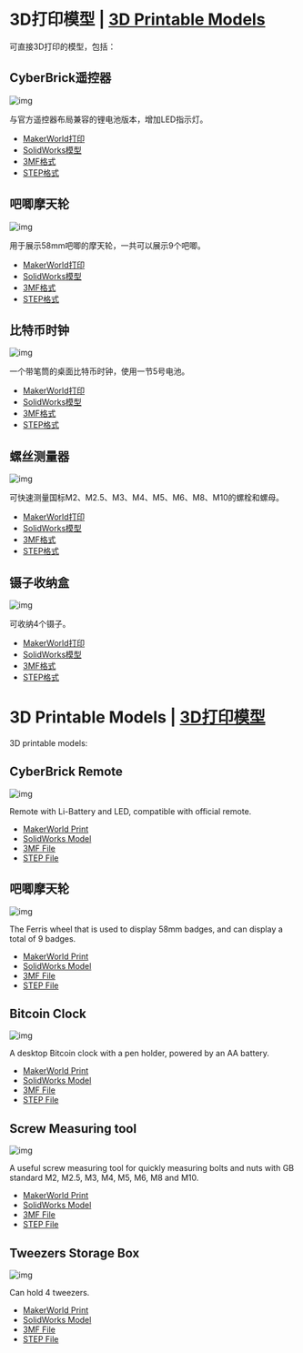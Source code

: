 <a name="chs"></a>

# 3D打印模型 | [3D Printable Models](#english)

可直接3D打印的模型，包括：

## CyberBrick遥控器

![img](cyberbrick-remote/cyberbrick-remote.png)

与官方遥控器布局兼容的锂电池版本，增加LED指示灯。

- [MakerWorld打印](https://makerworld.com.cn/models/1599181-cyberbrick-remote-li-battery-version)
- [SolidWorks模型](cyberbrick-remote/source)
- [3MF格式](cyberbrick-remote/cyberbrick-remote.3MF)
- [STEP格式](cyberbrick-remote/step)

## 吧唧摩天轮

![img](badge-ferris-wheel/badge-ferris-wheel.png)

用于展示58mm吧唧的摩天轮，一共可以展示9个吧唧。

- [MakerWorld打印](https://makerworld.com.cn/models/1659285-ba-ji-mo-tian-lun-badge-ferris-wheel)
- [SolidWorks模型](badge-ferris-wheel/source)
- [3MF格式](badge-ferris-wheel/badge-ferris-wheel.3MF)
- [STEP格式](badge-ferris-wheel/step)

## 比特币时钟

![img](bitcoin-clock/bitcoin-clock.png)

一个带笔筒的桌面比特币时钟，使用一节5号电池。

- [MakerWorld打印](https://makerworld.com.cn/models/1555117-bitcoin-clock)
- [SolidWorks模型](bitcoin-clock/source)
- [3MF格式](bitcoin-clock/bitcoin-clock.3MF)
- [STEP格式](bitcoin-clock/step)

## 螺丝测量器

![img](screw-measuring-tool/screw-measuring-tool.png)

可快速测量国标M2、M2.5、M3、M4、M5、M6、M8、M10的螺栓和螺母。

- [MakerWorld打印](https://makerworld.com.cn/models/1555118-screw-measuring-tool-luo-si-ce-liang-gong-ju)
- [SolidWorks模型](screw-measuring-tool/source)
- [3MF格式](screw-measuring-tool/screw-measuring-tool.3MF)
- [STEP格式](screw-measuring-tool/step)

## 镊子收纳盒

![img](tweezers-storage-box/tweezers-storage-box.png)

可收纳4个镊子。

- [MakerWorld打印](https://makerworld.com.cn/zh/models/1595507-tweezers-storage-box)
- [SolidWorks模型](tweezers-storage-box/source)
- [3MF格式](tweezers-storage-box/tweezers-storage-box.3MF)
- [STEP格式](tweezers-storage-box/step)

<a name="english"></a>

# 3D Printable Models | [3D打印模型](#chs)

3D printable models:

## CyberBrick Remote

![img](cyberbrick-remote/cyberbrick-remote.png)

Remote with Li-Battery and LED, compatible with official remote.

- [MakerWorld Print](https://makerworld.com/models/1808814-cyberbrick-remote-li-battery-version)
- [SolidWorks Model](cyberbrick-remote/source)
- [3MF File](cyberbrick-remote/cyberbrick-remote.3MF)
- [STEP File](cyberbrick-remote/step)

## 吧唧摩天轮

![img](badge-ferris-wheel/badge-ferris-wheel.png)

The Ferris wheel that is used to display 58mm badges, and can display a total of 9 badges.

- [MakerWorld Print](https://makerworld.com/models/1867225-badge-ferris-wheel)
- [SolidWorks Model](badge-ferris-wheel/source)
- [3MF File](badge-ferris-wheel/badge-ferris-wheel.3MF)
- [STEP File](badge-ferris-wheel/step)

## Bitcoin Clock

![img](bitcoin-clock/bitcoin-clock.png)

A desktop Bitcoin clock with a pen holder, powered by an AA battery.

- [MakerWorld Print](https://makerworld.com/models/885209-bitcoin-clock)
- [SolidWorks Model](bitcoin-clock/source)
- [3MF File](bitcoin-clock/bitcoin-clock.3MF)
- [STEP File](bitcoin-clock/step)

## Screw Measuring tool

![img](screw-measuring-tool/screw-measuring-tool.png)

A useful screw measuring tool for quickly measuring bolts and nuts with GB standard M2, M2.5, M3, M4, M5, M6, M8 and M10.

- [MakerWorld Print](https://makerworld.com/models/841870-screw-measuring-tool)
- [SolidWorks Model](screw-measuring-tool/source)
- [3MF File](screw-measuring-tool/screw-measuring-tool.3MF)
- [STEP File](screw-measuring-tool/step)

## Tweezers Storage Box

![img](tweezers-storage-box/tweezers-storage-box.png)

Can hold 4 tweezers.

- [MakerWorld Print](https://makerworld.com/models/1804980-tweezers-storage-box)
- [SolidWorks Model](tweezers-storage-box/source)
- [3MF File](tweezers-storage-box/tweezers-storage-box.3MF)
- [STEP File](tweezers-storage-box/step)
